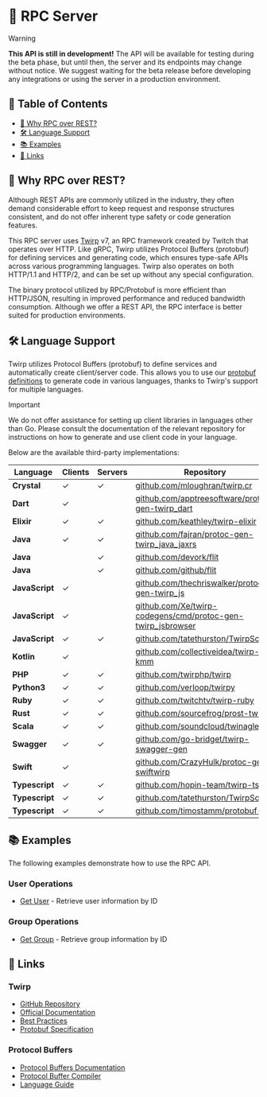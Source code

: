 # 🚀 RPC Server

> [!WARNING]
> **This API is still in development!** The API will be available for testing during the beta phase, but until then, the server and its endpoints may change without notice. We suggest waiting for the beta release before developing any integrations or using the server in a production environment.

## 📑 Table of Contents

- [🤔 Why RPC over REST?](#-why-rpc-over-rest)
- [🛠️ Language Support](#️-language-support)
- [📚 Examples](#-examples)
- [🔗 Links](#-links)

## 🤔 Why RPC over REST?

Although REST APIs are commonly utilized in the industry, they often demand considerable effort to keep request and response structures consistent, and do not offer inherent type safety or code generation features.

This RPC server uses [Twirp](https://twitchtv.github.io/twirp/docs/intro.html) v7, an RPC framework created by Twitch that operates over HTTP. Like gRPC, Twirp utilizes Protocol Buffers (protobuf) for defining services and generating code, which ensures type-safe APIs across various programming languages. Twirp also operates on both HTTP/1.1 and HTTP/2, and can be set up without any special configuration.

The binary protocol utilized by RPC/Protobuf is more efficient than HTTP/JSON, resulting in improved performance and reduced bandwidth consumption. Although we offer a REST API, the RPC interface is better suited for production environments.

## 🛠️ Language Support

Twirp utilizes Protocol Buffers (protobuf) to define services and automatically create client/server code. This allows you to use our [protobuf definitions](https://github.com/rotector/rotector/tree/main/internal/rpc/proto) to generate code in various languages, thanks to Twirp's support for multiple languages.

> [!IMPORTANT]
> We do not offer assistance for setting up client libraries in languages other than Go. Please consult the documentation of the relevant repository for instructions on how to generate and use client code in your language.

Below are the available third-party implementations:

| Language       | Clients | Servers | Repository                                                                                                   |
|----------------|---------|---------|--------------------------------------------------------------------------------------------------------------|
| **Crystal**    | ✓       | ✓       | [github.com/mloughran/twirp.cr](https://github.com/mloughran/twirp.cr)                                       |
| **Dart**       | ✓       |         | [github.com/apptreesoftware/protoc-gen-twirp_dart](https://github.com/apptreesoftware/protoc-gen-twirp_dart) |
| **Elixir**     | ✓       | ✓       | [github.com/keathley/twirp-elixir](https://github.com/keathley/twirp-elixir)                                 |
| **Java**       | ✓       | ✓       | [github.com/fajran/protoc-gen-twirp_java_jaxrs](https://github.com/fajran/protoc-gen-twirp_java_jaxrs)       |
| **Java**       |         | ✓       | [github.com/devork/flit](https://github.com/devork/flit)                                                     |
| **Java**       |         | ✓       | [github.com/github/flit](https://github.com/github/flit)                                                     |
| **JavaScript** | ✓       |         | [github.com/thechriswalker/protoc-gen-twirp_js](https://github.com/thechriswalker/protoc-gen-twirp_js)       |
| **JavaScript** | ✓       |         | [github.com/Xe/twirp-codegens/cmd/protoc-gen-twirp_jsbrowser](https://github.com/Xe/twirp-codegens)          |
| **JavaScript** | ✓       | ✓       | [github.com/tatethurston/TwirpScript](https://github.com/tatethurston/TwirpScript)                           |
| **Kotlin**     | ✓       |         | [github.com/collectiveidea/twirp-kmm](https://github.com/collectiveidea/twirp-kmm)                           |
| **PHP**        | ✓       | ✓       | [github.com/twirphp/twirp](https://github.com/twirphp/twirp)                                                 |
| **Python3**    | ✓       | ✓       | [github.com/verloop/twirpy](https://github.com/verloop/twirpy)                                               |
| **Ruby**       | ✓       | ✓       | [github.com/twitchtv/twirp-ruby](https://github.com/twitchtv/twirp-ruby)                                     |
| **Rust**       | ✓       | ✓       | [github.com/sourcefrog/prost-twirp](https://github.com/sourcefrog/prost-twirp)                               |
| **Scala**      | ✓       | ✓       | [github.com/soundcloud/twinagle](https://github.com/soundcloud/twinagle)                                     |
| **Swagger**    | ✓       | ✓       | [github.com/go-bridget/twirp-swagger-gen](https://github.com/go-bridget/twirp-swagger-gen)                   |
| **Swift**      | ✓       |         | [github.com/CrazyHulk/protoc-gen-swiftwirp](https://github.com/CrazyHulk/protoc-gen-swiftwirp)               |
| **Typescript** | ✓       | ✓       | [github.com/hopin-team/twirp-ts](https://github.com/hopin-team/twirp-ts)                                     |
| **Typescript** | ✓       | ✓       | [github.com/tatethurston/TwirpScript](https://github.com/tatethurston/TwirpScript)                           |
| **Typescript** | ✓       | ✓       | [github.com/timostamm/protobuf-ts](https://github.com/timostamm/protobuf-ts)                                 |

## 📚 Examples

The following examples demonstrate how to use the RPC API.

### User Operations

- [Get User](../../examples/rpc/user/get_user.go) - Retrieve user information by ID

### Group Operations

- [Get Group](../../examples/rpc/group/get_group.go) - Retrieve group information by ID

## 🔗 Links

### Twirp

- [GitHub Repository](https://github.com/twitchtv/twirp)
- [Official Documentation](https://twitchtv.github.io/twirp/docs/intro.html)
- [Best Practices](https://twitchtv.github.io/twirp/docs/best_practices.html)
- [Protobuf Specification](https://twitchtv.github.io/twirp/docs/spec_v7.html)

### Protocol Buffers

- [Protocol Buffers Documentation](https://protobuf.dev/)
- [Protocol Buffer Compiler](https://github.com/protocolbuffers/protobuf?tab=readme-ov-file#protobuf-compiler-installationn)
- [Language Guide](https://protobuf.dev/programming-guides/proto3/)

